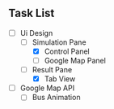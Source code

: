 ## Task List

- [ ] Ui Design
  - [ ] Simulation Pane
    - [x] Control Panel
    - [ ] Google Map Panel
  - [ ] Result Pane
    - [x] Tab View

- [ ] Google Map API
  - [ ] Bus Animation